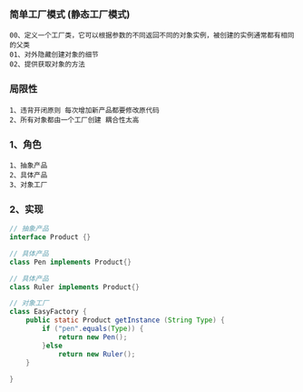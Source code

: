 ### 简单工厂模式 (静态工厂模式)
```text
00、定义一个工厂类，它可以根据参数的不同返回不同的对象实例，被创建的实例通常都有相同的父类
01、对外隐藏创建对象的细节
02、提供获取对象的方法
```

### 局限性
```text
1、违背开闭原则 每次增加新产品都要修改原代码
2、所有对象都由一个工厂创建 耦合性太高
```

### 1、角色
```text
1、抽象产品
2、具体产品
3、对象工厂
```

### 2、实现
```java
// 抽象产品
interface Product {}

// 具体产品
class Pen implements Product{}

// 具体产品
class Ruler implements Product{}

// 对象工厂
class EasyFactory {
    public static Product getInstance (String Type) {
        if ("pen".equals(Type)) {
            return new Pen();
        }else 
            return new Ruler();
    }
    
}
```